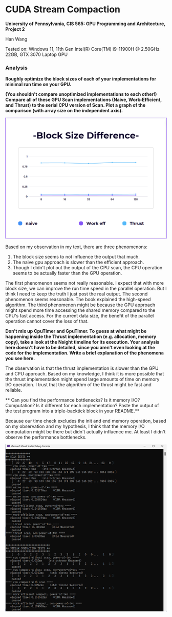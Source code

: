 CUDA Stream Compaction
======================

**University of Pennsylvania, CIS 565: GPU Programming and Architecture, Project 2**

Han Wang

Tested on: Windows 11, 11th Gen Intel(R) Core(TM) i9-11900H @ 2.50GHz 22GB, GTX 3070 Laptop GPU

### Analysis
**Roughly optimize the block sizes of each of your implementations for minimal run time on your GPU.**

**(You shouldn't compare unoptimized implementations to each other!)
Compare all of these GPU Scan implementations (Naive, Work-Efficient, and Thrust) to the serial CPU version of Scan. Plot a graph of the comparison (with array size on the independent axis).**

![Unlock FPS](img/graph1.png)

Based on my observation in my text, there are three phenomenons:
1. The block size seems to not influence the output that much.
2. The naive gpu approach is slower than the efficient approach.
3. Though I didn't plot out the output of the CPU scan, the CPU operation seems to be actually faster than the GPU operation.

The first phenomenon seems not really reasonable. I expect that with more block size, we can improve the run time speed in the parallel operation. But I think I need to keep the truth I just  post the real output. The second phenomenon seems reasonable. The book explained the high-speed algorithm. The third phenomenon might be because the GPU approach might spend more time accessing the shared memory compared to the CPU's fast access. For the current  data size, the benefit of the parallel operation cannot cover the loss of that.


**Don't mix up CpuTimer and GpuTimer.
To guess at what might be happening inside the Thrust implementation (e.g. allocation, memory copy), take a look at the Nsight timeline for its execution. Your analysis here doesn't have to be detailed, since you aren't even looking at the code for the implementation.
Write a brief explanation of the phenomena you see here.**

The observation is that the thrust implementation is slower than the GPU and CPU approach. Based on my knowledge, I think it is more possible that the thrust implementation might spend large amounts of time on memory I/O operation. I trust that the algorithm of the thrust might be fast and reliable.


**
Can you find the performance bottlenecks? Is it memory I/O? Computation? Is it different for each implementation?
Paste the output of the test program into a triple-backtick block in your README.**

Because our time check excludes the init and end memory operation, based on my observation and my hypothesis, I think that the memory I/O computation might be there but didn't actually influence me. At least I didn't observe the performance bottlenecks.

![Unlock FPS](img/output.png)
